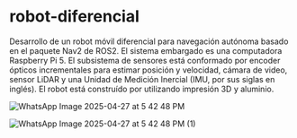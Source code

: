 # robot-diferencial

Desarrollo de un robot móvil diferencial para navegación autónoma basado en el paquete Nav2 de ROS2. El sistema embargado es una computadora Raspberry Pi 5. El subsistema de sensores está conformado por encoder ópticos incrementales para estimar posición y velocidad, cámara de video, sensor LiDAR y una Unidad de Medición Inercial (IMU, por sus siglas en inglés). El robot está construído por utilizando impresión 3D y aluminio.

![WhatsApp Image 2025-04-27 at 5 42 48 PM](https://github.com/user-attachments/assets/af18f0f8-6405-4ea4-a990-691196b38225)

![WhatsApp Image 2025-04-27 at 5 42 48 PM (1)](https://github.com/user-attachments/assets/c5efa70e-3a5e-4e79-8b01-0e0edc578073)
